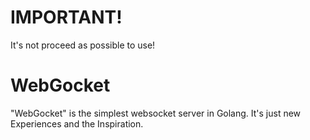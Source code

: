 # IMPORTANT!
It's not proceed as possible to use!

# WebGocket
"WebGocket" is the simplest websocket server in Golang. It's just new Experiences and the Inspiration.
